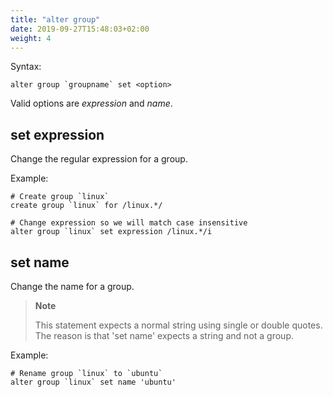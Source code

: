 ```yaml
---
title: "alter group"
date: 2019-09-27T15:48:03+02:00
weight: 4
---
```


Syntax:

	alter group `groupname` set <option>

Valid options are *expression* and *name*.

set expression
--------------
Change the regular expression for a group.

Example:

	# Create group `linux`
	create group `linux` for /linux.*/

	# Change expression so we will match case insensitive
	alter group `linux` set expression /linux.*/i

set name
--------
Change the name for a group.

>**Note**
>
>This statement expects a normal string using single or double quotes.
>The reason is that 'set name' expects a string and not a group.

Example:

	# Rename group `linux` to `ubuntu`
	alter group `linux` set name 'ubuntu'
